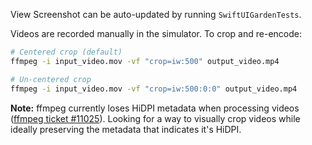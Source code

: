 View Screenshot can be auto-updated by running `SwiftUIGardenTests`.

Videos are recorded manually in the simulator. To crop and re-encode:

```bash
# Centered crop (default)
ffmpeg -i input_video.mov -vf "crop=iw:500" output_video.mp4

# Un-centered crop
ffmpeg -i input_video.mov -vf "crop=iw:500:0:0" output_video.mp4
```

**Note:** ffmpeg currently loses HiDPI metadata when processing videos ([ffmpeg ticket #11025](https://trac.ffmpeg.org/ticket/11025)). Looking for a way to visually crop videos while ideally preserving the metadata that indicates it's HiDPI.
